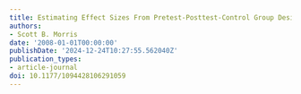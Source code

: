 ```yaml
---
title: Estimating Effect Sizes From Pretest-Posttest-Control Group Designs
authors:
- Scott B. Morris
date: '2008-01-01T00:00:00'
publishDate: '2024-12-24T10:27:55.562040Z'
publication_types:
- article-journal
doi: 10.1177/1094428106291059
---
```


